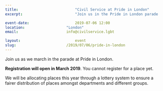 ```yaml
---
title:  						"Civil Service at Pride in London"
excerpt:	  					"Join us in the Pride in London parade."

event-date:	 					2019-07-06 12:00
location: 					"London"
email: 						info@civilservice.lgbt

layout: 						event
slug:						/2019/07/06/pride-in-london
---
```


Join us as we march in the parade at Pride in London.

**Registration will open in March 2019**. You cannot register for a place yet.

We will be allocating places this year through a lottery system to ensure a fairer distribution of places amongst departments and different groups. 